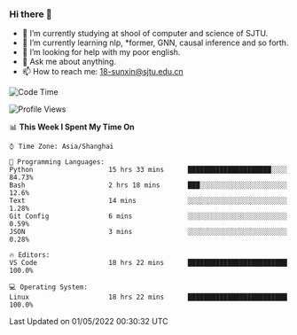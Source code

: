 ### Hi there 👋

<!--
**sunxin000/sunxin000** is a ✨ _special_ ✨ repository because its `README.md` (this file) appears on your GitHub profile.

Here are some ideas to get you started:

- 🔭 I’m currently working on ...
- 🌱 I’m currently learning ...
- 👯 I’m looking to collaborate on ...
- 🤔 I’m looking for help with ...
- 💬 Ask me about ...
- 📫 How to reach me: ...
- 😄 Pronouns: ...
- ⚡ Fun fact: ...
-->
- 🏫 I’m currently studying at shool of computer and science of SJTU.
- 🌱 I’m currently learning nlp, \*former, GNN, causal inference and so forth.
- 🤔 I’m looking for help with my poor english.
- 💬 Ask me about anything.
- 📫 How to reach me: 18-sunxin@sjtu.edu.cn
<!--START_SECTION:waka-->
![Code Time](http://img.shields.io/badge/Code%20Time-182%20hrs%2055%20mins-blue)

![Profile Views](http://img.shields.io/badge/Profile%20Views-8-blue)

📊 **This Week I Spent My Time On** 

```text
⌚︎ Time Zone: Asia/Shanghai

💬 Programming Languages: 
Python                   15 hrs 33 mins      █████████████████████░░░░   84.73% 
Bash                     2 hrs 18 mins       ███░░░░░░░░░░░░░░░░░░░░░░   12.6% 
Text                     14 mins             ░░░░░░░░░░░░░░░░░░░░░░░░░   1.28% 
Git Config               6 mins              ░░░░░░░░░░░░░░░░░░░░░░░░░   0.59% 
JSON                     3 mins              ░░░░░░░░░░░░░░░░░░░░░░░░░   0.28%

🔥 Editors: 
VS Code                  18 hrs 22 mins      █████████████████████████   100.0%

💻 Operating System: 
Linux                    18 hrs 22 mins      █████████████████████████   100.0%

```


 Last Updated on 01/05/2022 00:30:32 UTC
<!--END_SECTION:waka-->
